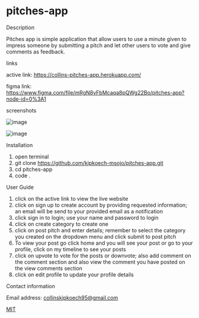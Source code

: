 # pitches-app

Description

Pitches app is simple application that allow users to use a minute given to impress someone by submitting a pitch and let other users to vote and give comments as feedback.

links

active link: https://collins-pitches-app.herokuapp.com/

figma link:  https://www.figma.com/file/mRgN8yFbMcaqa8pQWg22Bo/pitches-app?node-id=0%3A1

screenshots


![image](https://user-images.githubusercontent.com/68596898/97168385-69f48600-1799-11eb-8e5e-88b2b3ff9c7b.png)

![image](https://user-images.githubusercontent.com/68596898/97168617-cc4d8680-1799-11eb-975f-f587766268da.png)


Installation

1. open terminal
2. git clone https://github.com/kipkoech-msojo/pitches-app.git
3. cd pitches-app
4. code .

User Guide

1. click on the active link to view the live website
2. click on sign up to create account by providing requested information; an email will be send to your provided email as a notification
3. click sign in to login; use your name and password to login
4. click on create category to create one
5. click on post pitch and enter details; remember to select the category you created on the dropdown menu and click submit to post pitch
6. To view your post go click home and you will see your post or go to your profile, click on my timeline to see your posts
7. click on upvote to vote for the posts or downvote; also add comment on the comment section and also view the comment you have posted on the view comments section
8. click on edit profile to update your profile details




Contact information 

Email address: collinskipkoech95@gmail.com


[MIT](LICENSE.md)
